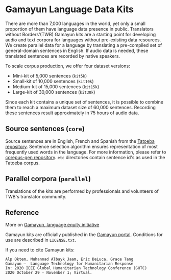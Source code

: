 # Gamayun Language Data Kits

There are more than 7,000 languages in the world, yet only a small proportion of them have language data presence in public. Translators without Borders’(TWB) Gamayun kits are a starting point for developing audio and text corpora for languages without pre-existing data resources. We create parallel data for a language by translating a pre-compiled set of general-domain sentences in English. If audio data is needed, these translated sentences are recorded by native speakers.

To scale corpus production, we offer four dataset versions:

- Mini-kit of 5,000 sentences (`kit5k`)
- Small-kit of 10,000 sentences (`kit10k`)
- Medium-kit of 15,000 sentences (`kit15k`)
- Large-kit of 30,000 sentences (`kit30k`)

Since each kit contains a unique set of sentences, it is possible to combine them to reach a maximum dataset size of 60,000 sentences. Recording these sentences result approximately in 75 hours of audio data.

## Source sentences (`core`)

Source sentences are in English, French and Spanish from the [Tatoeba repository](https://tatoeba.org). Sentence selection algorithm ensures representation of most frequently used words in the language. For more information, please refer to [corepus-gen repository](https://github.com/translatorswb/corepus-gen). `etc` directories contain sentence id's as used in the Tatoeba corpus. 

## Parallel corpora (`parallel`)

Translations of the kits are performed by professionals and volunteers of TWB's translator community. 

## Reference

More on [Gamayun, language equity initiative](https://translatorswithoutborders.org/gamayun/)

Gamayun kits are officially published in the [Gamayun portal](https://gamayun.translatorswb.org/data/). Conditions for use are described in `LICENSE.txt`. 

If you need to cite Gamayun kits: 

```
Alp Öktem, Muhannad Albayk Jaam, Eric DeLuca, Grace Tang
Gamayun –  Language Technology for Humanitarian Response
In: 2020 IEEE Global Humanitarian Technology Conference (GHTC)
2020 October 29 - November 1; Virtual.
```



